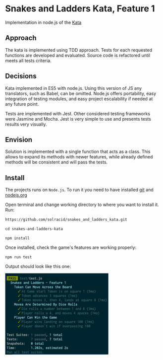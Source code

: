 # Snakes and Ladders Kata, Feature 1

Implementation in node.js of the [Kata](http://agilekatas.co.uk/katas/SnakesAndLadders-Kata)

## Approach
The kata is implemented using TDD approach. Tests for each requested functions are developed and evaluated. Source code is refactored until meets all tests criteria.


## Decisions
Kata implemented in ES5 with node.js. Using this version of JS any translators, such as Babel, can be omitted. Node.js offers portability, easy integration of testing modules, and easy project escalability if needed at any future point. 

Tests are implemented with Jest. Other considered testing frameworks were Jasmine and Mocha. Jest is very simple to use and presents tests results very visually.

## Envision
Solution is implemented with a single function that acts as a class. This allows to expand its methods with newer features, while already defined methods will be consistent and will pass the tests.

## Install
The projects runs on `Node.js`. To run it you need to have installed [git](https://git-scm.com/book/en/v2/Getting-Started-Installing-Git) and [nodejs.org](https://nodejs.org/en/download/)

Open terminal and change working directory to where you want to install it. Run:

```
https://github.com/solracid/snakes_and_ladders_kata.git
```

```
cd snakes-and-ladders-kata
```

```
npm install
```

Once installed, check the game's features are working properly:
```
npm run test
```

Output should look like this one:

![Tests passed](./test_features.png)

